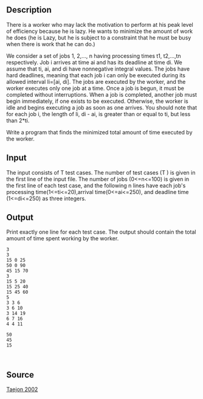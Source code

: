 <h2>Description</h2><p>There is a worker who may lack the motivation to perform at his peak level of efficiency because he is lazy. He wants to minimize the amount of work he does (he is Lazy, but he is subject to a constraint that he must be busy when there is work that he can do.) 
</p>
We consider a set of jobs 1, 2,..., n having processing times t1, t2,...,tn respectively. Job i arrives at time ai and has its deadline at time di. We assume that ti, ai, and di have nonnegative integral values. The jobs have hard deadlines, meaning that each job i can only be executed during its allowed interval Ii=[ai, di]. The jobs are executed by the worker, and the worker executes only one job at a time. Once a job is begun, it must be completed without interruptions. When a job is completed, another job must begin immediately, if one exists to be executed. Otherwise, the worker is idle and begins executing a job as soon as one arrives. You should note that for each job i, the length of Ii, di - ai, is greater than or equal to ti, but less than 2*ti. 

Write a program that finds the minimized total amount of time executed by the worker. 
<h2>Input</h2><p>The input consists of T test cases. The number of test cases (T ) is given in the first line of the input file. The number of jobs (0&lt;=n&lt;=100) is given in the first line of each test case, and the following n lines have each job's processing time(1&lt;=ti&lt;=20),arrival time(0&lt;=ai&lt;=250), and deadline time (1&lt;=di&lt;=250) as three integers. </p><h2>Output</h2><p>Print exactly one line for each test case. The output should contain the total amount of time spent working by the worker. </p><pre><code class="language-input1">3
3
15 0 25
50 0 90
45 15 70
3
15 5 20
15 25 40
15 45 60
5
3 3 6
3 6 10
3 14 19
6 7 16
4 4 11
</code></pre><pre><code class="language-output1">50
45
15

</code></pre><h2>Source</h2><a href="searchproblem?field=source&amp;key=Taejon+2002">Taejon 2002</a>